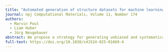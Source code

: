 ```yaml
---
title: "Automated generation of structure datasets for machine learning potentials and alloys"
journal: npj Computational Materials, Volume 11, Number 174 
authors:
  - Marvin Poul
  - Liam Huber
  - Jörg Neugebauer
abstract: We propose a strategy for generating unbiased and systematically extendable training data for machine learning interatomic potentials (MLIP) for multicomponent alloys, called Automated Small SYmmetric Structure Training or ASSYST. Based on exploring the full space of random crystal structures with space groups, it facilitates the construction of training sets for MLIPs in an automatic way without prior knowledge of the material in question. The advantages of this approach are that only cells consisting of few atoms (≈ 10) are needed for the DFT training set, and the size and completeness of the data set can be systematically controlled with very few parameters. We validate that potentials fitted this way can accurately describe a wide range of binary and ternary phases, random alloys, as well as point and extended defects, that have not been part of the training set. Finally, we estimate the binary phase diagrams with good experimental agreement. We demonstrate that the overall excellent performance is not a coincidence, but a consequence of the extensive sampling in phase space of ASSYST. Overall, this means that ASSYST will enable the largely autonomous generation of high-quality DFT reference data and MLIPs.
full-text: https://doi.org/10.1038/s41524-025-01669-4
---
```

